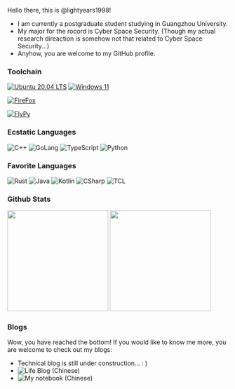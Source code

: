 Hello there, this is @lightyears1998! 

- I am currently a postgraduate student studying in Guangzhou University. 
- My major for the rocord is Cyber Space Security. (Though my actual research direaction is somehow not that related to Cyber Space Security...)
- Anyhow, you are welcome to my GitHub profile.

### Toolchain

[![Ubuntu 20.04 LTS](https://img.shields.io/badge/Ubuntu-20.04%20LTS-E95420?style=flat-square&logo=ubuntu&logoColor=ffffff)](https://lightyears1998.github.io/notebook/toolchain/operating-system/linux/distributions/Ubuntu/)
[![Windows 11](https://img.shields.io/badge/Windows-11-2376bc?style=flat-square&logo=windows&logoColor=ffffff)](https://lightyears1998.github.io/notebook/toolchain/operating-system/windows/)

[![FireFox](https://img.shields.io/badge/Browser-Firefox-FF7139?style=flat-square&logo=firefox&logoColor=ffffff)](https://www.mozilla.org/firefox/)

[![FlyPy](https://img.shields.io/badge/IME-FlyPy-%23f24f21)](https://www.flypy.com/)

### Ecstatic Languages

![C++](https://img.shields.io/badge/C%2b%2b-00599C?style=flat-square&logo=c%2b%2b&logoColor=ffffff)
![GoLang](https://img.shields.io/badge/GoLang-00ADD8?style=flat-square&logo=go&logoColor=ffffff)
![TypeScript](https://img.shields.io/badge/Typescript-007ACC?style=flat-square&logo=TypeScript&logoColor=ffffff)
![Python](https://img.shields.io/badge/Python-3776AB?style=flat-square&logo=Python&logoColor=ffffff)

### Favorite Languages

![Rust](https://img.shields.io/badge/Rust-000000?style=flat-square&logo=rust&logoColor=ffffff)
![Java](https://img.shields.io/badge/Java-007396?style=flat-square&logo=java&logoColor=ffffff)
![Kotlin](https://img.shields.io/badge/Kotlin-0095D5?style=flat-square&logo=Kotlin&logoColor=ffffff)
![CSharp](https://img.shields.io/badge/C%23-239120?style=flat-square&logo=CSharp&logoColor=ffffff)
![TCL](https://img.shields.io/badge/TCL-00ADD8?style=flat-square&logo=data:image/png;base64,iVBORw0KGgoAAAANSUhEUgAAABAAAAAQBAMAAADt3eJSAAAABGdBTUEAALGPC/xhBQAAACBjSFJNAAB6JgAAgIQAAPoAAACA6AAAdTAAAOpgAAA6mAAAF3CculE8AAAAD1BMVEX/AP8pJb8AAP8AAAD////xlfzLAAAAAXRSTlMAQObYZgAAAAFiS0dEBI9o2VEAAAAHdElNRQflCwIHNw9Sc3IrAAAAPklEQVQI12NgQAGMggIQWkjJAMwQUoIwGJWUlGECyhABJ4iMkApMxglCM8EEmKAqGFSUjCHGG0P4DMwMuAAAp1IFeG2WJlQAAAAldEVYdGRhdGU6Y3JlYXRlADIwMjEtMTEtMDJUMDc6NTU6MTQrMDA6MDD8edmcAAAAJXRFWHRkYXRlOm1vZGlmeQAyMDIxLTExLTAyVDA3OjU1OjE0KzAwOjAwjSRhIAAAAABJRU5ErkJggg==)

### Github Stats

<p align="left">
    <img height="230" src="https://github-readme-stats.vercel.app/api?username=lightyears1998&show_icons=true">
    <img height="230" src="https://github-readme-stats.vercel.app/api/top-langs/?username=lightyears1998">
</p>

### Blogs

Wow, you have reached the bottom! If you would like to know me more, you are welcome to check out my blogs:

- Technical blog is still under construction... : )
- ![Life Blog (Chinese)](https://blog.qfstudio.net)
- ![My notebook (Chinese)](https://lightyears1998.github.io/notebook/)
